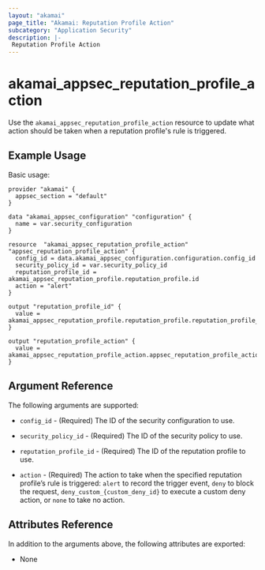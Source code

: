 ```yaml
---
layout: "akamai"
page_title: "Akamai: Reputation Profile Action"
subcategory: "Application Security"
description: |-
 Reputation Profile Action
---
```


# akamai_appsec_reputation_profile_action

Use the `akamai_appsec_reputation_profile_action` resource to update what action should be taken when a reputation profile's rule is triggered.

## Example Usage

Basic usage:

```hcl
provider "akamai" {
  appsec_section = "default"
}

data "akamai_appsec_configuration" "configuration" {
  name = var.security_configuration
}

resource  "akamai_appsec_reputation_profile_action" "appsec_reputation_profile_action" {
  config_id = data.akamai_appsec_configuration.configuration.config_id
  security_policy_id = var.security_policy_id
  reputation_profile_id = akamai_appsec_reputation_profile.reputation_profile.id
  action = "alert"
}

output "reputation_profile_id" {
  value = akamai_appsec_reputation_profile.reputation_profile.reputation_profile_id
}

output "reputation_profile_action" {
  value = akamai_appsec_reputation_profile_action.appsec_reputation_profile_action.action
}
```

## Argument Reference

The following arguments are supported:

* `config_id` - (Required) The ID of the security configuration to use.

* `security_policy_id` - (Required) The ID of the security policy to use.

* `reputation_profile_id` - (Required) The ID of the reputation profile to use.

* `action` - (Required) The action to take when the specified reputation profile’s rule is triggered: `alert` to record the trigger event, `deny` to block the request, `deny_custom_{custom_deny_id}` to execute a custom deny action, or `none` to take no action.

## Attributes Reference

In addition to the arguments above, the following attributes are exported:

* None

